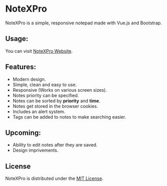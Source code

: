 # NoteXPro

NoteXPro is a simple, responsive notepad made with Vue.js and Bootstrap.

## Usage:

You can visit [NoteXPro Website](https://www.google.com "NoteXPro Website").

## Features:

* Modern design.
* Simple, clean and easy to use.
* Responsive (Works on various screen sizes).
* Notes priority can be specified.
* Notes can be sorted by **priority** and **time**.
* Notes get stored in the browser cookies.
* Includes an alert system.
* Tags can be added to notes to make searching easier.

## Upcoming:

* Ability to edit notes after they are saved.
* Design imprivements.

## License

NoteXPro is distributed under the [MIT License](https://github.com/AmeerTaweel/note-x-pro/blob/master/LICENSE.md).
